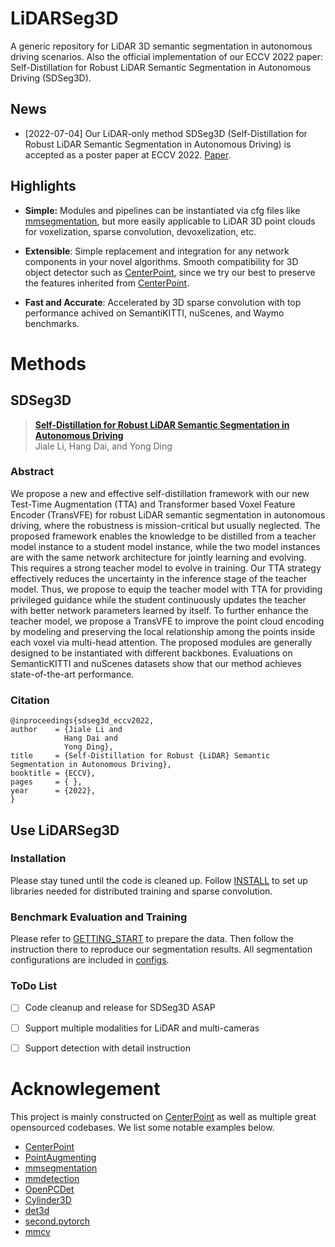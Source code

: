 # LiDARSeg3D


A generic repository for LiDAR 3D semantic segmentation in autonomous driving scenarios. Also the official implementation of our ECCV 2022 paper: Self-Distillation for Robust LiDAR Semantic Segmentation in Autonomous Driving (SDSeg3D).



## News

<!-- - [2022-07-14] Initial release for the implementation of SDSeg3D.   -->


- [2022-07-04] Our LiDAR-only method SDSeg3D (Self-Distillation for Robust LiDAR Semantic Segmentation in Autonomous Driving) is accepted as a poster paper at ECCV 2022. [Paper](add_url).


<!-- ## Contact
Any questions or suggestions are welcome! 

Jiale Li [jialeli@zju.edu.cn](mailto:jialeli@zju.edu.cn) (ZJU), and
Hang Dai [hang.dai.cs@gmail.com](mailto:hang.dai.cs@gmail.com) (MBZUAI) -->


## Highlights

- **Simple:** Modules and pipelines can be instantiated via cfg files like [mmsegmentation](add_url), but more easily applicable to LiDAR 3D point clouds for voxelization, sparse convolution, devoxelization, etc. 

- **Extensible**: Simple replacement and integration for any network components in your novel algorithms. Smooth compatibility for 3D object detector such as [CenterPoint](https://github.com/tianweiy/CenterPoint), since we try our best to preserve the features inherited from [CenterPoint](https://github.com/tianweiy/CenterPoint). 

- **Fast and Accurate**: Accelerated by 3D sparse convolution with top performance achived on SemantiKITTI, nuScenes, and Waymo benchmarks. 




# Methods
## SDSeg3D
> [**Self-Distillation for Robust LiDAR Semantic Segmentation in Autonomous Driving**](add_url)            
> Jiale Li, Hang Dai, and Yong Ding        
 

### Abstract
We propose a new and effective self-distillation framework with our new Test-Time Augmentation (TTA) and Transformer based Voxel Feature Encoder (TransVFE) for robust LiDAR semantic segmentation in autonomous driving, where the robustness is mission-critical but usually neglected. The proposed framework enables the knowledge to be distilled from a teacher model instance to a student model instance, while the two model instances are with the same network architecture for jointly learning and evolving. This requires a strong teacher model to evolve in training. Our TTA strategy effectively reduces the uncertainty in the inference stage of the teacher model. Thus, we propose to equip the teacher model with TTA for providing privileged guidance while the student continuously updates the teacher with better network parameters learned by itself. To further enhance the teacher model, we propose a TransVFE to improve the point cloud encoding by modeling and preserving the local relationship among the points inside each voxel via multi-head attention. The proposed modules are generally designed to be instantiated with different backbones. Evaluations on SemanticKITTI and nuScenes datasets show that our method achieves state-of-the-art performance. 


### Citation
    @inproceedings{sdseg3d_eccv2022,
    author    = {Jiale Li and
                Hang Dai and
                Yong Ding},
    title     = {Self-Distillation for Robust {LiDAR} Semantic Segmentation in Autonomous Driving},
    booktitle = {ECCV},
    pages     = { },
    year      = {2022},
    }


## Use LiDARSeg3D


### Installation
Please stay tuned until the code is cleaned up.
Follow [INSTALL](docs/INSTALL.md) to set up libraries needed for distributed training and sparse convolution.

### Benchmark Evaluation and Training 

Please refer to [GETTING_START](docs/GETTING_START.md) to prepare the data. Then follow the instruction there to reproduce our segmentation results. All segmentation configurations are included in [configs](configs).



### ToDo List
- [ ] Code cleanup and release for SDSeg3D ASAP
- [ ] Support multiple modalities for LiDAR and multi-cameras 
- [ ] Support detection with detail instruction




# Acknowlegement
This project is mainly constructed on [CenterPoint](https://github.com/tianweiy/CenterPoint) as well as multiple great opensourced codebases. We list some notable examples below. 

* [CenterPoint](https://github.com/tianweiy/CenterPoint)
* [PointAugmenting](https://github.com/VISION-SJTU/PointAugmenting)
* [mmsegmentation](https://github.com/open-mmlab/mmsegmentation)
* [mmdetection](https://github.com/open-mmlab/mmdetection)
* [OpenPCDet](https://github.com/open-mmlab/OpenPCDet)
* [Cylinder3D](https://github.com/xinge008/Cylinder3D)
* [det3d](https://github.com/poodarchu/det3d)
* [second.pytorch](https://github.com/traveller59/second.pytorch)
* [mmcv](https://github.com/open-mmlab/mmcv)